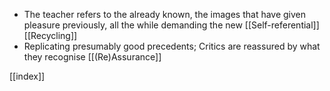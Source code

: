 - The teacher refers to the already known, the images that have given pleasure previously, all the while demanding the new [[Self-referential]] [[Recycling]]
- Replicating presumably good precedents; Critics are reassured by what they recognise [[(Re)Assurance]] 


[[index]]